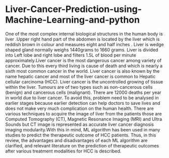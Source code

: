 # Liver-Cancer-Prediction-using-Machine-Learning-and-python
One of the most complex internal biological structures in the human body is liver .Upper right hand part of the abdomen is located by the liver which is reddish brown in colour and measures eight and half inches . Liver is wedge shaped gland normally weighs 1440grams to 1660 grams. Liver is divided into Left lobe and right lobe and filters 1.5L of blood per minute approximately.Liver cancer is the most dangerous cancer among variety of cancer. Due to this every third living is cause of death and which is nearly a sixth most common cancer in the world. Liver cancer is also known by the name hepatic cancer and most of the liver cancer is common to Hepatic cellular carcinoma (HCC). Liver cancer is the uncontrolled growing of tissue within the liver. Tumours are of two types such as non-cancerous cells (benign) and cancerous cells (malignant). There are 12000 deaths per year in world due to liver cancer. To avoid this, problem need to be analysed in earlier stages because earlier detection can help doctors to save lives and does not make very much complication on the human health. There are various techniques to acquire the image of liver from the patients those are Computed Tomography (CT), Magnetic Resonance Imaging (MRI) and Ultra Sounds but CT image is represented as accurate liver cancer diagnosis imaging modularity.With this in mind, ML algorithm has been used in many studies to predict the therapeutic outcome of HCC patients. Thus, in this review, the advantages and disadvantages of each ML algorithm are clarified, and relevant literature on the prediction of therapeutic outcomes after various treatment modalities for HCC is described.
